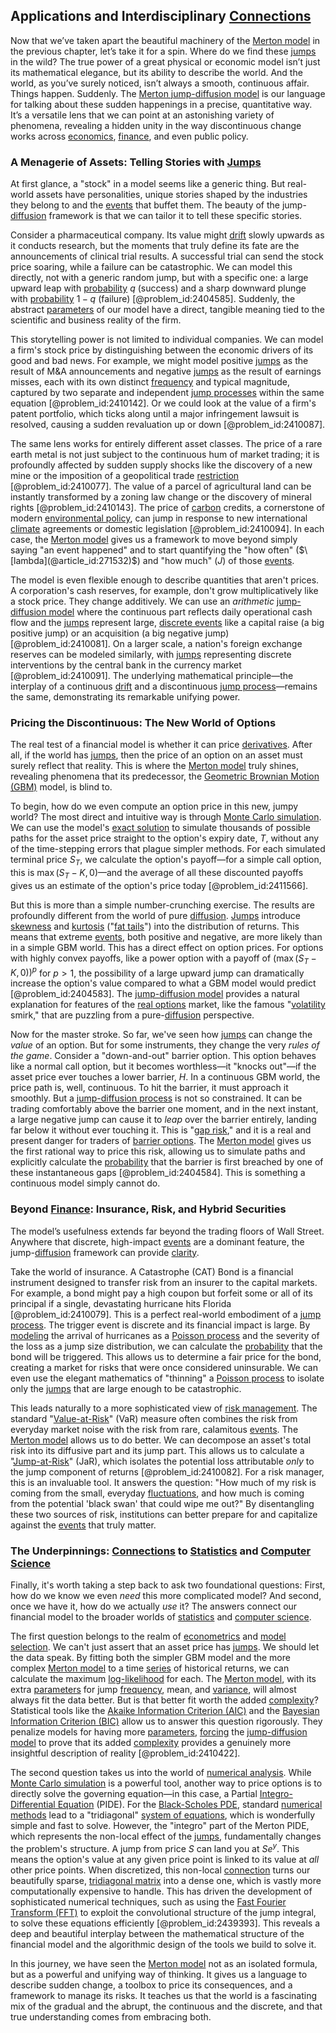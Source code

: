 ## Applications and Interdisciplinary [Connections](@article_id:193345)

Now that we’ve taken apart the beautiful machinery of the [Merton model](@article_id:142755) in the previous chapter, let’s take it for a spin. Where do we find these [jumps](@article_id:273296) in the wild? The true power of a great physical or economic model isn’t just its mathematical elegance, but its ability to describe the world. And the world, as you’ve surely noticed, isn’t always a smooth, continuous affair. Things happen. Suddenly. The [Merton jump-diffusion model](@article_id:138989) is our language for talking about these sudden happenings in a precise, quantitative way. It’s a versatile lens that we can point at an astonishing variety of phenomena, revealing a hidden unity in the way discontinuous change works across [economics](@article_id:271560), [finance](@article_id:144433), and even public policy.

### A Menagerie of Assets: Telling Stories with [Jumps](@article_id:273296)

At first glance, a "stock" in a model seems like a generic thing. But real-world assets have personalities, unique stories shaped by the industries they belong to and the [events](@article_id:175929) that buffet them. The beauty of the jump-[diffusion](@article_id:140951) framework is that we can tailor it to tell these specific stories.

Consider a pharmaceutical company. Its value might [drift](@article_id:268312) slowly upwards as it conducts research, but the moments that truly define its fate are the announcements of clinical trial results. A successful trial can send the stock price soaring, while a failure can be catastrophic. We can model this directly, not with a generic random jump, but with a specific one: a large upward leap with [probability](@article_id:263106) $q$ (success) and a sharp downward plunge with [probability](@article_id:263106) $1-q$ (failure) [@problem_id:2404585]. Suddenly, the abstract [parameters](@article_id:173606) of our model have a direct, tangible meaning tied to the scientific and business reality of the firm.

This storytelling power is not limited to individual companies. We can model a firm's stock price by distinguishing between the economic drivers of its good and bad news. For example, we might model positive [jumps](@article_id:273296) as the result of M&A announcements and negative [jumps](@article_id:273296) as the result of earnings misses, each with its own distinct [frequency](@article_id:264036) and typical magnitude, captured by two separate and independent [jump processes](@article_id:180459) within the same equation [@problem_id:2410142]. Or we could look at the value of a firm's patent portfolio, which ticks along until a major infringement lawsuit is resolved, causing a sudden revaluation up or down [@problem_id:2410087].

The same lens works for entirely different asset classes. The price of a rare earth metal is not just subject to the continuous hum of market trading; it is profoundly affected by sudden supply shocks like the discovery of a new mine or the imposition of a geopolitical trade [restriction](@article_id:174851) [@problem_id:2410077]. The value of a parcel of agricultural land can be instantly transformed by a zoning law change or the discovery of mineral rights [@problem_id:2410143]. The price of [carbon](@article_id:149718) credits, a cornerstone of modern [environmental policy](@article_id:200291), can jump in response to new international [climate](@article_id:144739) agreements or domestic legislation [@problem_id:2410094]. In each case, the [Merton model](@article_id:142755) gives us a framework to move beyond simply saying "an event happened" and to start quantifying the "how often" ($\[lambda](@article_id:271532)$) and "how much" ($J$) of those [events](@article_id:175929).

The model is even flexible enough to describe quantities that aren't prices. A corporation's cash reserves, for example, don't grow multiplicatively like a stock price. They change additively. We can use an *arithmetic* [jump-diffusion model](@article_id:139810) where the continuous part reflects daily operational cash flow and the [jumps](@article_id:273296) represent large, [discrete events](@article_id:273143) like a capital raise (a big positive jump) or an acquisition (a big negative jump) [@problem_id:2410081]. On a larger scale, a nation's foreign exchange reserves can be modeled similarly, with [jumps](@article_id:273296) representing discrete interventions by the central bank in the currency market [@problem_id:2410091]. The underlying mathematical principle—the interplay of a continuous [drift](@article_id:268312) and a discontinuous [jump process](@article_id:200979)—remains the same, demonstrating its remarkable unifying power.

### Pricing the Discontinuous: The New World of Options

The real test of a financial model is whether it can price [derivatives](@article_id:165970). After all, if the world has [jumps](@article_id:273296), then the price of an option on an asset must surely reflect that reality. This is where the [Merton model](@article_id:142755) truly shines, revealing phenomena that its predecessor, the [Geometric Brownian Motion (GBM)](@article_id:269725) model, is blind to.

To begin, how do we even compute an option price in this new, jumpy world? The most direct and intuitive way is through [Monte Carlo simulation](@article_id:135733). We can use the model's [exact solution](@article_id:152533) to simulate thousands of possible paths for the asset price straight to the option's expiry date, $T$, without any of the time-stepping errors that plague simpler methods. For each simulated terminal price $S_T$, we calculate the option's payoff—for a simple call option, this is $\max(S_T - K, 0)$—and the average of all these discounted payoffs gives us an estimate of the option's price today [@problem_id:2411566].

But this is more than a simple number-crunching exercise. The results are profoundly different from the world of pure [diffusion](@article_id:140951). [Jumps](@article_id:273296) introduce [skewness](@article_id:177669) and [kurtosis](@article_id:269469) ("[fat tails](@article_id:139599)") into the distribution of returns. This means that extreme [events](@article_id:175929), both positive and negative, are more likely than in a simple GBM world. This has a direct effect on option prices. For options with highly convex payoffs, like a power option with a payoff of $(\max(S_T - K, 0))^p$ for $p \gt 1$, the possibility of a large upward jump can dramatically increase the option's value compared to what a GBM model would predict [@problem_id:2404583]. The [jump-diffusion model](@article_id:139810) provides a natural explanation for features of the [real options](@article_id:141079) market, like the famous "[volatility](@article_id:266358) smirk," that are puzzling from a pure-[diffusion](@article_id:140951) perspective.

Now for the master stroke. So far, we've seen how [jumps](@article_id:273296) can change the *value* of an option. But for some instruments, they change the very *rules of the game*. Consider a "down-and-out" barrier option. This option behaves like a normal call option, but it becomes worthless—it "knocks out"—if the asset price ever touches a lower barrier, $H$. In a continuous GBM world, the price path is, well, continuous. To hit the barrier, it must approach it smoothly. But a [jump-diffusion process](@article_id:147407) is not so constrained. It can be trading comfortably above the barrier one moment, and in the next instant, a large negative jump can cause it to *leap* over the barrier entirely, landing far below it without ever touching it. This is "[gap risk](@article_id:144002)," and it is a real and present danger for traders of [barrier options](@article_id:264465). The [Merton model](@article_id:142755) gives us the first rational way to price this risk, allowing us to simulate paths and explicitly calculate the [probability](@article_id:263106) that the barrier is first breached by one of these instantaneous gaps [@problem_id:2404584]. This is something a continuous model simply cannot do.

### Beyond [Finance](@article_id:144433): Insurance, Risk, and Hybrid Securities

The model’s usefulness extends far beyond the trading floors of Wall Street. Anywhere that discrete, high-impact [events](@article_id:175929) are a dominant feature, the jump-[diffusion](@article_id:140951) framework can provide [clarity](@article_id:191166).

Take the world of insurance. A Catastrophe (CAT) Bond is a financial instrument designed to transfer risk from an insurer to the capital markets. For example, a bond might pay a high coupon but forfeit some or all of its principal if a single, devastating hurricane hits Florida [@problem_id:2410079]. This is a perfect real-world embodiment of a [jump process](@article_id:200979). The trigger event is discrete and its financial impact is large. By [modeling](@article_id:268079) the arrival of hurricanes as a [Poisson process](@article_id:142505) and the severity of the loss as a jump size distribution, we can calculate the [probability](@article_id:263106) that the bond will be triggered. This allows us to determine a fair price for the bond, creating a market for risks that were once considered uninsurable. We can even use the elegant mathematics of "thinning" a [Poisson process](@article_id:142505) to isolate only the [jumps](@article_id:273296) that are large enough to be catastrophic.

This leads naturally to a more sophisticated view of [risk management](@article_id:140788). The standard "[Value-at-Risk](@article_id:143791)" (VaR) measure often combines the risk from everyday market noise with the risk from rare, calamitous [events](@article_id:175929). The [Merton model](@article_id:142755) allows us to do better. We can decompose an asset's total risk into its diffusive part and its jump part. This allows us to calculate a "[Jump-at-Risk](@article_id:142774)" (JaR), which isolates the potential loss attributable *only* to the jump component of returns [@problem_id:2410082]. For a risk manager, this is an invaluable tool. It answers the question: "How much of my risk is coming from the small, everyday [fluctuations](@article_id:150006), and how much is coming from the potential 'black swan' that could wipe me out?" By disentangling these two sources of risk, institutions can better prepare for and capitalize against the [events](@article_id:175929) that truly matter.

### The Underpinnings: [Connections](@article_id:193345) to [Statistics](@article_id:260282) and [Computer Science](@article_id:150299)

Finally, it's worth taking a step back to ask two foundational questions: First, how do we know we even *need* this more complicated model? And second, once we have it, how do we actually *use* it? The answers connect our financial model to the broader worlds of [statistics](@article_id:260282) and [computer science](@article_id:150299).

The first question belongs to the realm of [econometrics](@article_id:140495) and [model selection](@article_id:155107). We can't just assert that an asset price has [jumps](@article_id:273296). We should let the data speak. By fitting both the simpler GBM model and the more complex [Merton model](@article_id:142755) to a time [series](@article_id:260342) of historical returns, we can calculate the maximum [log-likelihood](@article_id:273289) for each. The [Merton model](@article_id:142755), with its extra [parameters](@article_id:173606) for jump [frequency](@article_id:264036), mean, and [variance](@article_id:148683), will almost always fit the data better. But is that better fit worth the added [complexity](@article_id:265609)? Statistical tools like the [Akaike Information Criterion (AIC)](@article_id:192655) and the [Bayesian Information Criterion (BIC)](@article_id:181465) allow us to answer this question rigorously. They penalize models for having more [parameters](@article_id:173606), [forcing](@article_id:149599) the [jump-diffusion model](@article_id:139810) to prove that its added [complexity](@article_id:265609) provides a genuinely more insightful description of reality [@problem_id:2410422].

The second question takes us into the world of [numerical analysis](@article_id:142143). While [Monte Carlo simulation](@article_id:135733) is a powerful tool, another way to price options is to directly solve the governing equation—in this case, a Partial [Integro-Differential Equation](@article_id:175007) (PIDE). For the [Black-Scholes PDE](@article_id:141009), standard [numerical methods](@article_id:139632) lead to a "tridiagonal" [system of equations](@article_id:201334), which is wonderfully simple and fast to solve. However, the "integro" part of the Merton PIDE, which represents the non-local effect of the [jumps](@article_id:273296), fundamentally changes the problem's structure. A jump from price $S$ can land you at $Se^y$. This means the option's value at any given price point is linked to its value at *all* other price points. When discretized, this non-local [connection](@article_id:157984) turns our beautifully sparse, [tridiagonal matrix](@article_id:138335) into a dense one, which is vastly more computationally expensive to handle. This has driven the development of sophisticated numerical techniques, such as using the [Fast Fourier Transform (FFT)](@article_id:145878) to exploit the convolutional structure of the jump integral, to solve these equations efficiently [@problem_id:2439393]. This reveals a deep and beautiful interplay between the mathematical structure of the financial model and the algorithmic design of the tools we build to solve it.

In this journey, we have seen the [Merton model](@article_id:142755) not as an isolated formula, but as a powerful and unifying way of thinking. It gives us a language to describe sudden change, a toolbox to price its consequences, and a framework to manage its risks. It teaches us that the world is a fascinating mix of the gradual and the abrupt, the continuous and the discrete, and that true understanding comes from embracing both.